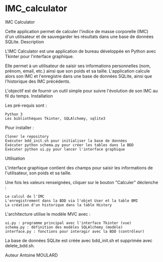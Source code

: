 # IMC_calculator

IMC Calculator

Cette application permet de calculer l'indice de masse corporelle (IMC) d'un utilisateur et de sauvegarder les résultats dans une base de données SQLite.
Description

L'IMC Calculator est une application de bureau développée en Python avec Tkinter pour l'interface graphique.

Elle permet à un utilisateur de saisir ses informations personnelles (nom, prénom, email, etc.) ainsi que son poids et sa taille. L'application calcule alors son IMC et l'enregistre dans une base de données SQLite, ainsi que l'historique des IMC précédents.

L'objectif est de fournir un outil simple pour suivre l'évolution de son IMC au fil du temps.
Installation

Les pré-requis sont :

    Python 3
    Les bibliothèques Tkinter, SQLAlchemy, sqlite3

Pour installer :

    Cloner le repository
    Exécuter bdd_init.sh pour initialiser la base de données
    Exécuter python schema.py pour créer les tables dans la BDD
    Exécuter python ui.py pour lancer l'interface graphique

Utilisation

L'interface graphique contient des champs pour saisir les informations de l'utilisateur, son poids et sa taille.

Une fois les valeurs renseignées, cliquer sur le bouton "Calculer" déclenche :

    Le calcul de l'IMC
    L'enregistrement dans la BDD via l'objet User et la table BMI
    La création d'un historique dans la table History



L'architecture utilise le modèle MVC avec :

    ui.py : programme principal avec l'interface Tkinter (vue)
    schema.py : définition des modèles SQLAlchemy (modèle)
    interface.py : fonctions pour interagir avec la BDD (contrôleur)

La base de données SQLite est créée avec bdd_init.sh et supprimée avec delete_bdd.sh.


Auteur
Antoine MOULARD
